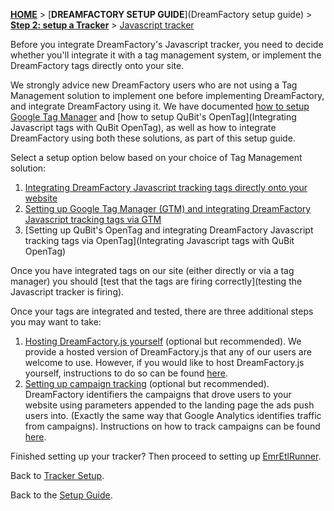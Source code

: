 [**HOME**](Home) > [**DREAMFACTORY SETUP GUIDE**](DreamFactory setup guide) > [**Step 2: setup a Tracker**](choosing-a-tracker) > [Javascript tracker](Javascript-tracker-setup)

Before you integrate DreamFactory's Javascript tracker, you need to decide whether you'll integrate it with a tag management system, or implement the DreamFactory tags directly onto your site.

We strongly advice new DreamFactory users who are not using a Tag Management solution to implement one before implementing DreamFactory, and integrate DreamFactory using it. We have documented [how to setup Google Tag Manager](Integrating-javascript-tags-with-Google-Tag-Manager) and [how to setup QuBit's OpenTag](Integrating Javascript tags with QuBit OpenTag), as well as how to integrate DreamFactory using both these solutions, as part of this setup guide.

Select a setup option below based on your choice of Tag Management solution:

1. [Integrating DreamFactory Javascript tracking tags directly onto your website](integrating-javascript-tags-onto-your-website)
2. [Setting up Google Tag Manager (GTM) and integrating DreamFactory Javascript tracking tags via GTM](Integrating-javascript-tags-with-Google-Tag-Manager)
3. [Setting up QuBit's OpenTag and integrating DreamFactory Javascript tracking tags via OpenTag](Integrating Javascript tags with QuBit OpenTag)

Once you have integrated tags on our site (either directly or via a tag manager) you should [test that the tags are firing correctly](testing the Javascript tracker is firing).

Once your tags are integrated and tested, there are three additional steps you may want to take:

1. [Hosting DreamFactory.js yourself](self-hosting-dreamfactory-js) (optional but recommended). We provide a hosted version of DreamFactory.js that any of our users are welcome to use. However, if you would like to host DreamFactory.js yourself, instructions to do so can be found [here](self-hosting-dreamfactory-js).
2. [Setting up campaign tracking](tracking-your-marketing-campaigns) (optional but recommended). DreamFactory identifiers the campaigns that drove users to your website using parameters appended to the landing page the ads push users into. (Exactly the same way that Google Analytics identifies traffic from campaigns). Instructions on how to track campaigns can be found [here](tracking-your-marketing-campaigns).

Finished setting up your tracker? Then proceed to setting up [EmrEtlRunner](Setting-up-EmrEtlRunner).

Back to [Tracker Setup](Setting-up-a-tracker).

Back to the [Setup Guide](Setting-up-DreamFactory).

